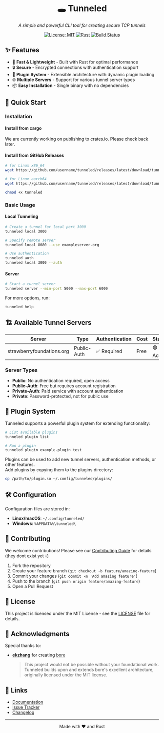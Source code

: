 <div align="center">
    <h1>🕳️ Tunneled</h1>
    <p><em>A simple and powerful CLI tool for creating secure TCP tunnels</em></p>
    
[![License: MIT](https://img.shields.io/badge/License-GPL--3.0-yellow.svg)](https://opensource.org/licenses/GPL)
[![Rust](https://img.shields.io/badge/Rust-orange.svg?style=flat&logo=rust&logoColor=white)](https://www.rust-lang.org/)
[![Build Status](https://img.shields.io/github/actions/workflow/status/Strawberry-Foundations/tunneled/ci.yml)](https://github.com/Strawberry-Foundations/tunneled/actions)
</div>

## ✨ Features

- 🚀 **Fast & Lightweight** - Built with Rust for optimal performance
- 🔒 **Secure** - Encrypted connections with authentication support
- 🔌 **Plugin System** - Extensible architecture with dynamic plugin loading
- 🌐 **Multiple Servers** - Support for various tunnel server types
- 📦 **Easy Installation** - Single binary with no dependencies

## 🚀 Quick Start

### Installation

#### Install from cargo
We are currently working on publishing to crates.io. Please check back later.

#### Install from GitHub Releases
```bash
# for Linux x86_64
wget https://github.com/username/tunneled/releases/latest/download/tunneled-x86-64 -O tunneled

# for Linux aarch64
wget https://github.com/username/tunneled/releases/latest/download/tunneled-aarch64 -O tunneled

chmod +x tunneled
```

### Basic Usage

#### Local Tunneling
```bash
# Create a tunnel for local port 3000
tunneled local 3000

# Specify remote server
tunneled local 8080 --use exampleserver.org

# Use authentication
tunneled auth
tunneled local 3000 --auth
```

#### Server
```bash
# Start a tunnel server
tunneled server --min-port 5000 --max-port 6000
```

For more options, run:
```bash
tunneled help
```

## 🏗️ Available Tunnel Servers

| Server                    | Type        | Authentication | Cost | Status   |
| ------------------------- | ----------- | -------------- | ---- | -------- |
| strawberryfoundations.org | Public-Auth | ✅ Required     | Free | 🟢 Active |

### Server Types
- **Public**: No authentication required, open access
- **Public-Auth**: Free but requires account registration
- **Private-Auth**: Paid service with account authentication  
- **Private**: Password-protected, not for public use

## 🔌 Plugin System

Tunneled supports a powerful plugin system for extending functionality:

```bash
# List available plugins
tunneled plugin list

# Run a plugin
tunneled plugin example-plugin test
```

Plugins can be used to add new tunnel servers, authentication methods, or other features.<br>
Add plugins by copying them to the plugins directory:

```bash
cp /path/to/plugin.so ~/.config/tunneled/plugins/
```

## 🛠️ Configuration

Configuration files are stored in:
- **Linux/macOS**: `~/.config/tunneled/`
- **Windows**: `%APPDATA%\tunneled\`

## 🤝 Contributing

We welcome contributions! Please see our [Contributing Guide](CONTRIBUTING.md) for details (they dont exist yet 💀)

1. Fork the repository
2. Create your feature branch (`git checkout -b feature/amazing-feature`)
3. Commit your changes (`git commit -m 'Add amazing feature'`)
4. Push to the branch (`git push origin feature/amazing-feature`)
5. Open a Pull Request

## 📄 License

This project is licensed under the MIT License - see the [LICENSE](LICENSE) file for details.

## 🙏 Acknowledgments

Special thanks to:
- **[ekzhang](https://github.com/ekzhang)** for creating [bore](https://github.com/ekzhang/bore)
  
  > This project would not be possible without your foundational work. Tunneled builds upon and extends bore's excellent architecture, originally licensed under the MIT license.


## 🔗 Links

- [Documentation](docs/)
- [Issue Tracker](https://github.com/Strawberry-Foundations/tunneled/issues)
- [Changelog](CHANGELOG.md)

---

<div align="center">
    <p>Made with ❤️ and Rust</p>
</div>